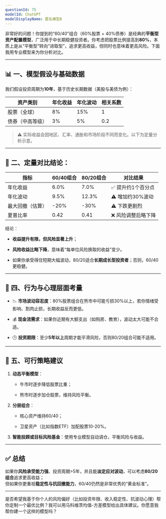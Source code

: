 ```yaml
---
questionId: 75
modelId: ChatGPT
modelDisplayName: 匿名模型B
---
```

非常好的问题！你提到的“60/40”组合（60%股票 + 40%债券）是经典的**平衡型资产配置模型**，广泛用于中长期稳健投资者。你考虑把股票比例提高到**80%**，本质上是从“平衡型”转向“进取型”，追求更高收益，但同时也意味着更高风险。下面我用专业模型来为你分析对比。

---

## 📊 一、模型假设与基础数据

我们假设投资周期为**10年**，基于历史长期数据（美股与美债为例）：

|资产类别|年化收益|年化波动|相关系数|
|---|---|---|---|
|股票（全球）|8%|15%|1|
|债券（中高等级）|3%|5%|0.2|

> ⚠️ 实际收益会因地区、汇率、通胀和市场阶段不同而变化。以下为定量分析示意。

---

## 📌 二、定量对比结论：

| 指标       | 60/40组合 | 80/20组合 | 对比结果        |
| -------- | ------- | ------- | ----------- |
| 年化收益     | 6.0%    | 7.0%    | ✅ 提升约1个百分点  |
| 年化波动     | 9.5%    | 12.3%   | ⚠️ 增加约30%波动 |
| 最大回撤（估算） | -20%    | -30%    | ⚠️ 下跌更剧烈    |
| 夏普比率     | 0.42    | 0.41    | ❌ 风险调整后略下降  |

结论：

- **收益提升有限，但风险显著上升**；
    
- **风险收益比略下降**，意味着“每单位风险换取的收益”变少。
    
- 如果你承受得住短期大幅波动，80/20适合**长期成长型投资者**；否则，60/40更稳健。
    

---

## 🧠 四、行为与心理层面考量

- 📉 **市场波动容忍度**：80%股票组合在熊市中可能亏损30%以上，若你情绪受影响、割肉止损，长期收益反而更低。
    
- 💰 **现金流需求**：如果你近期有大额支出（如购房、教育），波动太大可能不合适。
    
- 🕒 **投资期限**：至少**5年以上**周期才能平滑风险，否则80/20组合可能不适用。
    

---

## 🧩 五、可行策略建议

1. **动态平衡模型**：
    
    - 牛市时逐步降低股票比重；
        
    - 熊市时逐步加仓股票，维持风险平衡。
        
2. **分层组合**：
    
    - 核心资产维持60/40；
        
    - 卫星资产（比如指数ETF）加配股票10-20%。
        
3. **智能投顾或目标风险基金**：使用专业模型自动调仓，平衡风险与收益。
    

---

## ✅ 总结

如果你**风险承受能力强**、投资周期>5年，并且能**淡定应对波动**，可以考虑**80/20组合**追求更高收益；  
但如果你更重视**稳定性与抗回撤能力**，60/40仍然是非常优秀的“黄金标准”。

---

是否希望我基于你个人的风险偏好（比如投资年限、收入稳定性、抗波动心理）帮你定制一个最优比例？我可以用马科维茨均值-方差模型给出具体建议。你愿意我帮你建一个这样的模型吗？